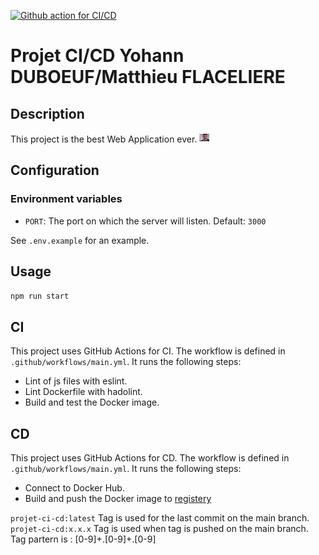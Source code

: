 [![Github action for CI/CD](https://github.com/MatthieuFlaceliere/Projet-CI-CD/actions/workflows/main.yml/badge.svg?branch=main)](https://github.com/MatthieuFlaceliere/Projet-CI-CD/actions/workflows/main.yml)
# Projet CI/CD Yohann DUBOEUF/Matthieu FLACELIERE

## Description

This project is the best Web Application ever. ![Icon](./asset/logo.ico)

## Configuration

### Environment variables

- `PORT`: The port on which the server will listen. Default: `3000`

See `.env.example` for an example.

## Usage

```sh
npm run start
```

## CI

This project uses GitHub Actions for CI. The workflow is defined in `.github/workflows/main.yml`. It runs the following steps:
- Lint of js files with eslint.
- Lint Dockerfile with hadolint.
- Build and test the Docker image.

## CD

This project uses GitHub Actions for CD. The workflow is defined in `.github/workflows/main.yml`. It runs the following steps:
- Connect to Docker Hub.
- Build and push the Docker image to [registery](https://hub.docker.com/repositories/mflaceliere)

`projet-ci-cd:latest` Tag is used for the last commit on the main branch. \
`projet-ci-cd:x.x.x` Tag is used when tag is pushed on the main branch. Tag partern is : [0-9]+.[0-9]+.[0-9]

